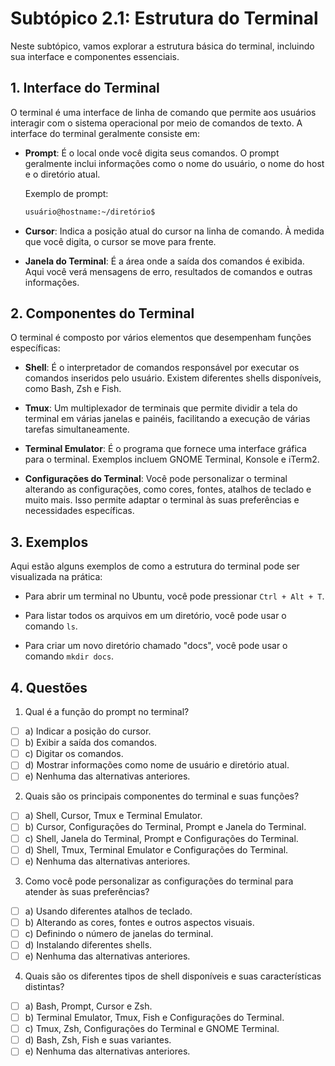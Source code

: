 # Subtópico 2.1: Estrutura do Terminal

Neste subtópico, vamos explorar a estrutura básica do terminal, incluindo sua interface e componentes essenciais.

## 1. Interface do Terminal

O terminal é uma interface de linha de comando que permite aos usuários interagir com o sistema operacional por meio de comandos de texto. A interface do terminal geralmente consiste em:

- **Prompt**: É o local onde você digita seus comandos. O prompt geralmente inclui informações como o nome do usuário, o nome do host e o diretório atual.

  Exemplo de prompt:

  ```bash
  usuário@hostname:~/diretório$
  ```

- **Cursor**: Indica a posição atual do cursor na linha de comando. À medida que você digita, o cursor se move para frente.

- **Janela do Terminal**: É a área onde a saída dos comandos é exibida. Aqui você verá mensagens de erro, resultados de comandos e outras informações.

## 2. Componentes do Terminal

O terminal é composto por vários elementos que desempenham funções específicas:

- **Shell**: É o interpretador de comandos responsável por executar os comandos inseridos pelo usuário. Existem diferentes shells disponíveis, como Bash, Zsh e Fish.

- **Tmux**: Um multiplexador de terminais que permite dividir a tela do terminal em várias janelas e painéis, facilitando a execução de várias tarefas simultaneamente.

- **Terminal Emulator**: É o programa que fornece uma interface gráfica para o terminal. Exemplos incluem GNOME Terminal, Konsole e iTerm2.

- **Configurações do Terminal**: Você pode personalizar o terminal alterando as configurações, como cores, fontes, atalhos de teclado e muito mais. Isso permite adaptar o terminal às suas preferências e necessidades específicas.

## 3. Exemplos

Aqui estão alguns exemplos de como a estrutura do terminal pode ser visualizada na prática:

- Para abrir um terminal no Ubuntu, você pode pressionar `Ctrl + Alt + T`.

- Para listar todos os arquivos em um diretório, você pode usar o comando `ls`.

- Para criar um novo diretório chamado "docs", você pode usar o comando `mkdir docs`.

## 4. Questões

1. Qual é a função do prompt no terminal?

- [ ] a) Indicar a posição do cursor.
- [ ] b) Exibir a saída dos comandos.
- [ ] c) Digitar os comandos.
- [ ] d) Mostrar informações como nome de usuário e diretório atual.
- [ ] e) Nenhuma das alternativas anteriores.

2. Quais são os principais componentes do terminal e suas funções?

- [ ] a) Shell, Cursor, Tmux e Terminal Emulator.
- [ ] b) Cursor, Configurações do Terminal, Prompt e Janela do Terminal.
- [ ] c) Shell, Janela do Terminal, Prompt e Configurações do Terminal.
- [ ] d) Shell, Tmux, Terminal Emulator e Configurações do Terminal.
- [ ] e) Nenhuma das alternativas anteriores.

3. Como você pode personalizar as configurações do terminal para atender às suas preferências?

- [ ] a) Usando diferentes atalhos de teclado.
- [ ] b) Alterando as cores, fontes e outros aspectos visuais.
- [ ] c) Definindo o número de janelas do terminal.
- [ ] d) Instalando diferentes shells.
- [ ] e) Nenhuma das alternativas anteriores.

4. Quais são os diferentes tipos de shell disponíveis e suas características distintas?

- [ ] a) Bash, Prompt, Cursor e Zsh.
- [ ] b) Terminal Emulator, Tmux, Fish e Configurações do Terminal.
- [ ] c) Tmux, Zsh, Configurações do Terminal e GNOME Terminal.
- [ ] d) Bash, Zsh, Fish e suas variantes.
- [ ] e) Nenhuma das alternativas anteriores.
